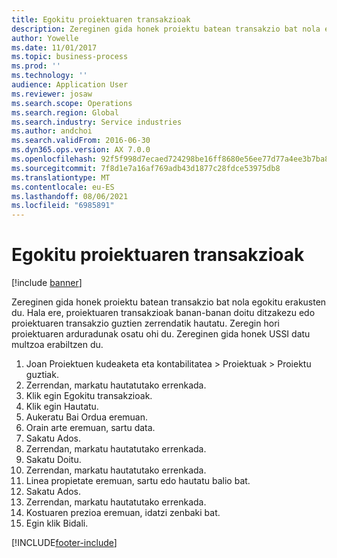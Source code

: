 ```yaml
---
title: Egokitu proiektuaren transakzioak
description: Zereginen gida honek proiektu batean transakzio bat nola egokitu erakusten du.
author: Yowelle
ms.date: 11/01/2017
ms.topic: business-process
ms.prod: ''
ms.technology: ''
audience: Application User
ms.reviewer: josaw
ms.search.scope: Operations
ms.search.region: Global
ms.search.industry: Service industries
ms.author: andchoi
ms.search.validFrom: 2016-06-30
ms.dyn365.ops.version: AX 7.0.0
ms.openlocfilehash: 92f5f998d7ecaed724298be16ff8680e56ee77d77a4ee3b7ba83fa5a8a1a4787
ms.sourcegitcommit: 7f8d1e7a16af769adb43d1877c28fdce53975db8
ms.translationtype: MT
ms.contentlocale: eu-ES
ms.lasthandoff: 08/06/2021
ms.locfileid: "6985891"
---
```

# <a name="adjust-project-transactions"></a>Egokitu proiektuaren transakzioak

[!include [banner](../../includes/banner.md)]

Zereginen gida honek proiektu batean transakzio bat nola egokitu erakusten du. Hala ere, proiektuaren transakzioak banan-banan doitu ditzakezu edo proiektuaren transakzio guztien zerrendatik hautatu. Zeregin hori proiektuaren arduradunak osatu ohi du. Zereginen gida honek USSI datu multzoa erabiltzen du.

1. Joan Proiektuen kudeaketa eta kontabilitatea > Proiektuak > Proiektu guztiak. 
2. Zerrendan, markatu hautatutako errenkada. 
3. Klik egin Egokitu transakzioak. 
4. Klik egin Hautatu. 
5. Aukeratu Bai Ordua eremuan. 
6. Orain arte eremuan, sartu data. 
7. Sakatu Ados. 
8. Zerrendan, markatu hautatutako errenkada. 
9. Sakatu Doitu. 
10. Zerrendan, markatu hautatutako errenkada. 
11. Linea propietate eremuan, sartu edo hautatu balio bat. 
12. Sakatu Ados. 
13. Zerrendan, markatu hautatutako errenkada. 
14. Kostuaren prezioa eremuan, idatzi zenbaki bat. 
15. Egin klik Bidali. 


[!INCLUDE[footer-include](../../includes/footer-banner.md)]